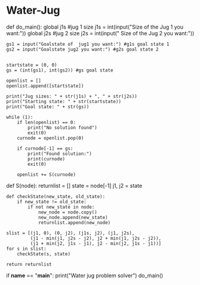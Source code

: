 # Water-Jug
def do_main():
    global j1s #jug 1 size
    j1s = int(input("Size of the Jug 1 you want:"))
    global j2s #jug 2 size
    j2s = int(input(" Size of the Jug 2 you want:"))

    gs1 = input("Goalstate of  jug1 you want:") #g1s goal state 1
    gs2 = input("Goalstate jug2 you want:") #g2s goal state 2
    

    startstate = (0, 0)
    gs = (int(gs1), int(gs2)) #gs goal state

    openlist = []
    openlist.append([startstate])

    print("Jug sizes: " + str(j1s) + ", " + str(j2s))
    print("Starting state: " + str(startstate))
    print("Goal state: " + str(gs))

    while (1):
        if len(openlist) == 0:
            print("No solution found")
            exit(0)
        curnode = openlist.pop(0)

        if curnode[-1] == gs:
            print("Found solution:")
            print(curnode)
            exit(0)

        openlist += S(curnode)


def S(node):
    returnlist = []
    state = node[-1]
    j1, j2 = state

    def checkState(new_state, old_state):
        if new_state != old_state:
            if not new_state in node:
                new_node = node.copy()
                new_node.append(new_state)
                returnlist.append(new_node)

    slist = [(j1, 0), (0, j2), (j1s, j2), (j1, j2s),
             (j1 - min(j1, j2s - j2), j2 + min(j1, j2s - j2)),
             (j1 + min(j2, j1s - j1), j2 - min(j2, j1s - j1))]
    for s in slist:
        checkState(s, state)

    return returnlist


if __name__ == "__main__":
    print("Water jug problem solver")
    do_main()
